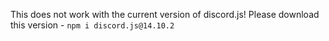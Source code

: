 This does not work with the current version of discord.js!
Please download this version - `npm i discord.js@14.10.2`

